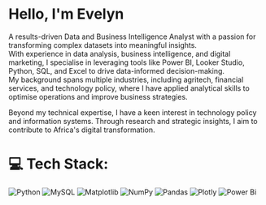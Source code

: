 # Hello, I'm Evelyn
A results-driven Data and Business Intelligence Analyst with a passion for transforming complex datasets into meaningful insights.  
With experience in data analysis, business intelligence, and digital marketing, I specialise in leveraging tools like Power BI, Looker Studio, Python, SQL, and Excel to drive data-informed decision-making.  
My background spans multiple industries, including agritech, financial services, and technology policy, where I have applied analytical skills to optimise operations and improve business strategies.    

Beyond my technical expertise, I have a keen interest in technology policy and information systems. Through research and strategic insights, I aim to contribute to Africa's digital transformation.  


# 💻 Tech Stack:
![Python](https://img.shields.io/badge/python-3670A0?style=for-the-badge&logo=python&logoColor=ffdd54) ![MySQL](https://img.shields.io/badge/mysql-4479A1.svg?style=for-the-badge&logo=mysql&logoColor=white) ![Matplotlib](https://img.shields.io/badge/Matplotlib-%23ffffff.svg?style=for-the-badge&logo=Matplotlib&logoColor=black) ![NumPy](https://img.shields.io/badge/numpy-%23013243.svg?style=for-the-badge&logo=numpy&logoColor=white) ![Pandas](https://img.shields.io/badge/pandas-%23150458.svg?style=for-the-badge&logo=pandas&logoColor=white) ![Plotly](https://img.shields.io/badge/Plotly-%233F4F75.svg?style=for-the-badge&logo=plotly&logoColor=white) ![Power Bi](https://img.shields.io/badge/power_bi-F2C811?style=for-the-badge&logo=powerbi&logoColor=black)



